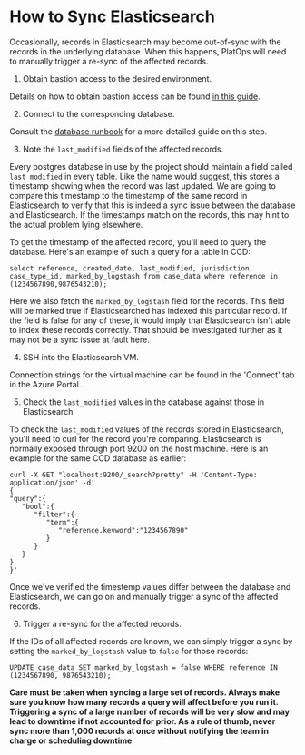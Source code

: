# How to Sync Elasticsearch

Occasionally, records in Elasticsearch may become out-of-sync with the records in the underlying database. When this happens, PlatOps will need to manually trigger a re-sync of the affected records.

1. Obtain bastion access to the desired environment.

Details on how to obtain bastion access can be found [in this guide](https://tools.hmcts.net/confluence/pages/viewpage.action?pageId=1411089455).

2. Connect to the corresponding database.

Consult the [database runbook](https://github.com/hmcts/ops-runbooks/tree/master/database) for a more detailed guide on this step.

3. Note the `last_modified` fields of the affected records.

Every postgres database in use by the project should maintain a field called `last modified` in every table. Like the name would suggest, this stores a timestamp showing when the record was last updated. We are going to compare this timestamp to the timestamp of the same record in Elasticsearch to verify that this is indeed a sync issue between the database and Elasticsearch. If the timestamps match on the records, this may hint to the actual problem lying elsewhere.

To get the timestamp of the affected record, you'll need to query the database. Here's an example of such a query for a table in CCD:

```
select reference, created_date, last_modified, jurisdiction, case_type_id, marked_by_logstash from case_data where reference in (1234567890,9876543210);
```

Here we also fetch the `marked_by_logstash` field for the records. This field will be marked true if Elasticsearched has indexed this particular record. If the field is false for any of these, it would imply that Elasticsearch isn't able to index these records correctly. That should be investigated further as it may not be a sync issue at fault here.

4. SSH into the Elasticsearch VM.

Connection strings for the virtual machine can be found in the 'Connect' tab in the Azure Portal.

5. Check the `last_modified` values in the database against those in Elasticsearch

To check the `last_modified` values of the records stored in Elasticsearch, you'll need to curl for the record you're comparing. Elasticsearch is normally exposed through port 9200 on the host machine. Here is an example for the same CCD database as earlier:

```
curl -X GET "localhost:9200/_search?pretty" -H 'Content-Type: application/json' -d'
{
"query":{
   "bool":{
      "filter":{
         "term":{
            "reference.keyword":"1234567890"
         }
      }
   }
}
}' 
```

Once we've verified the timestemp values differ between the database and Elasticsearch, we can go on and manually trigger a sync of the affected records.

6. Trigger a re-sync for the affected records.

If the IDs of all affected records are known, we can simply trigger a sync by setting the `marked_by_logstash` value to `false` for those records:

```
UPDATE case_data SET marked_by_logstash = false WHERE reference IN (1234567890, 9876543210);
```

**Care must be taken when syncing a large set of records. Always make sure you know how many records a query will affect before you run it. Triggering a sync of a large number of records will be very slow and may lead to downtime if not accounted for prior. As a rule of thumb, never sync more than 1,000 records at once without notifying the team in charge or scheduling downtime**

